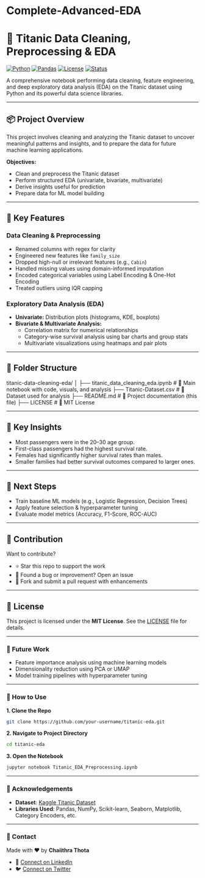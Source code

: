 # Complete-Advanced-EDA

# 🚢 Titanic Data Cleaning, Preprocessing & EDA

[![Python](https://img.shields.io/badge/Python-3.8+-blue.svg)](https://www.python.org/)
[![Pandas](https://img.shields.io/badge/Pandas-✔️-darkgreen)](https://pandas.pydata.org/)
[![License](https://img.shields.io/badge/License-MIT-lightgrey.svg)](./LICENSE)
[![Status](https://img.shields.io/badge/Status-Completed-success.svg)]()

A comprehensive notebook performing data cleaning, feature engineering, and deep exploratory data analysis (EDA) on the Titanic dataset using Python and its powerful data science libraries.

---

## 📦 Project Overview

This project involves cleaning and analyzing the Titanic dataset to uncover meaningful patterns and insights, and to prepare the data for future machine learning applications.

**Objectives:**
- Clean and preprocess the Titanic dataset
- Perform structured EDA (univariate, bivariate, multivariate)
- Derive insights useful for prediction
- Prepare data for ML model building

---

## 🧰 Key Features

### Data Cleaning & Preprocessing
- Renamed columns with regex for clarity
- Engineered new features like `family_size`
- Dropped high-null or irrelevant features (e.g., `Cabin`)
- Handled missing values using domain-informed imputation
- Encoded categorical variables using Label Encoding & One-Hot Encoding
- Treated outliers using IQR capping

### Exploratory Data Analysis (EDA)
- **Univariate:** Distribution plots (histograms, KDE, boxplots)
- **Bivariate & Multivariate Analysis:**
  - Correlation matrix for numerical relationships
  - Category-wise survival analysis using bar charts and group stats
  - Multivariate visualizations using heatmaps and pair plots

---

## 📁 Folder Structure
titanic-data-cleaning-eda/
│
├── titanic_data_cleaning_eda.ipynb   # 📓 Main notebook with code, visuals, and analysis
├── Titanic-Dataset.csv               # 📄 Dataset used for analysis
├── README.md                         # 🧾 Project documentation (this file)
├── LICENSE                           # 📃 MIT License


---

## 🎯 Key Insights

- Most passengers were in the 20–30 age group.
- First-class passengers had the highest survival rate.
- Females had significantly higher survival rates than males.
- Smaller families had better survival outcomes compared to larger ones.

---

## 🚀 Next Steps

- Train baseline ML models (e.g., Logistic Regression, Decision Trees)
- Apply feature selection & hyperparameter tuning
- Evaluate model metrics (Accuracy, F1-Score, ROC-AUC)

---

## 🤝 Contribution

Want to contribute?
- ⭐ Star this repo to support the work
- 🐞 Found a bug or improvement? Open an issue
- 🚀 Fork and submit a pull request with enhancements

---

## 📜 License

This project is licensed under the **MIT License**. See the [LICENSE](./LICENSE) file for details.

---

### 🔮 Future Work
- Feature importance analysis using machine learning models  
- Dimensionality reduction using PCA or UMAP  
- Model training pipelines with hyperparameter tuning  

---

### 📁 How to Use

**1. Clone the Repo**
```bash
git clone https://github.com/your-username/titanic-eda.git
```

**2. Navigate to Project Directory**
```bash
cd titanic-eda
```

**3. Open the Notebook**
```bash
jupyter notebook Titanic_EDA_Preprocessing.ipynb
```

---

### 🙌 Acknowledgements
- **Dataset**: [Kaggle Titanic Dataset](https://www.kaggle.com/c/titanic)  
- **Libraries Used**: Pandas, NumPy, Scikit-learn, Seaborn, Matplotlib, Category Encoders, etc.

---

### 📧 Contact  
Made with ❤️ by **Chaiithra Thota**  

- 🔗 [Connect on LinkedIn](https://www.linkedin.com/in/chaiithrathota/)  
- 🐦 [Connect on Twitter](https://x.com/DebugDiary_)  

